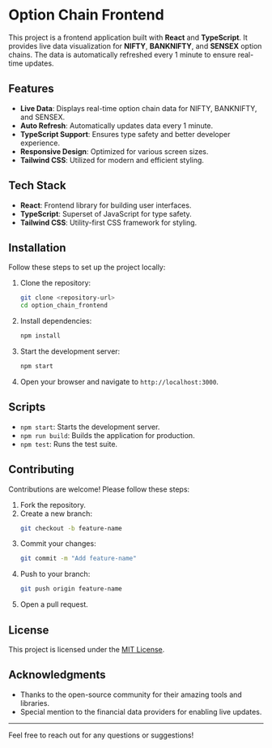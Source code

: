 # Option Chain Frontend

This project is a frontend application built with **React** and **TypeScript**. It provides live data visualization for **NIFTY**, **BANKNIFTY**, and **SENSEX** option chains. The data is automatically refreshed every 1 minute to ensure real-time updates.

## Features

- **Live Data**: Displays real-time option chain data for NIFTY, BANKNIFTY, and SENSEX.
- **Auto Refresh**: Automatically updates data every 1 minute.
- **TypeScript Support**: Ensures type safety and better developer experience.
- **Responsive Design**: Optimized for various screen sizes.
- **Tailwind CSS**: Utilized for modern and efficient styling.

## Tech Stack

- **React**: Frontend library for building user interfaces.
- **TypeScript**: Superset of JavaScript for type safety.
- **Tailwind CSS**: Utility-first CSS framework for styling.

## Installation

Follow these steps to set up the project locally:

1. Clone the repository:
    ```bash
    git clone <repository-url>
    cd option_chain_frontend
    ```

2. Install dependencies:
    ```bash
    npm install
    ```

3. Start the development server:
    ```bash
    npm start
    ```

4. Open your browser and navigate to `http://localhost:3000`.

## Scripts

- `npm start`: Starts the development server.
- `npm run build`: Builds the application for production.
- `npm test`: Runs the test suite.

## Contributing

Contributions are welcome! Please follow these steps:

1. Fork the repository.
2. Create a new branch:
    ```bash
    git checkout -b feature-name
    ```
3. Commit your changes:
    ```bash
    git commit -m "Add feature-name"
    ```
4. Push to your branch:
    ```bash
    git push origin feature-name
    ```
5. Open a pull request.

## License

This project is licensed under the [MIT License](LICENSE).

## Acknowledgments

- Thanks to the open-source community for their amazing tools and libraries.
- Special mention to the financial data providers for enabling live updates.

---
Feel free to reach out for any questions or suggestions!